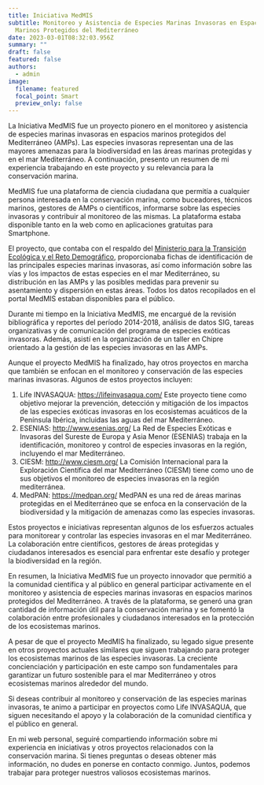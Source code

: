 ```yaml
---
title: Iniciativa MedMIS
subtitle: Monitoreo y Asistencia de Especies Marinas Invasoras en Espacios
  Marinos Protegidos del Mediterráneo
date: 2023-03-01T08:32:03.956Z
summary: ""
draft: false
featured: false
authors:
  - admin
image:
  filename: featured
  focal_point: Smart
  preview_only: false
---
```

La Iniciativa MedMIS fue un proyecto pionero en el monitoreo y asistencia de especies marinas invasoras en espacios marinos protegidos del Mediterráneo (AMPs). Las especies invasoras representan una de las mayores amenazas para la biodiversidad en las áreas marinas protegidas y en el mar Mediterráneo. A continuación, presento un resumen de mi experiencia trabajando en este proyecto y su relevancia para la conservación marina.

MedMIS fue una plataforma de ciencia ciudadana que permitía a cualquier persona interesada en la conservación marina, como buceadores, técnicos marinos, gestores de AMPs o científicos, informarse sobre las especies invasoras y contribuir al monitoreo de las mismas. La plataforma estaba disponible tanto en la web como en aplicaciones gratuitas para Smartphone.

El proyecto, que contaba con el respaldo del [Ministerio para la Transición Ecológica y el Reto Demográfico](https://www.miteco.gob.es/es/ceneam/recursos/pag-web/medmis.aspx), proporcionaba fichas de identificación de las principales especies marinas invasoras, así como información sobre las vías y los impactos de estas especies en el mar Mediterráneo, su distribución en las AMPs y las posibles medidas para prevenir su asentamiento y dispersión en estas áreas. Todos los datos recopilados en el portal MedMIS estaban disponibles para el público.

Durante mi tiempo en la Iniciativa MedMIS, me encargué de la revisión bibliográfica y reportes del período 2014-2018, análisis de datos SIG, tareas organizativas y de comunicación del programa de especies exóticas invasoras. Además, asistí en la organización de un taller en Chipre orientado a la gestión de las especies invasoras en las AMPs. 

<!--EndFragment-->

<!--StartFragment-->

Aunque el proyecto MedMIS ha finalizado, hay otros proyectos en marcha que también se enfocan en el monitoreo y conservación de las especies marinas invasoras. Algunos de estos proyectos incluyen:

<!--StartFragment-->

1. Life INVASAQUA: <https://lifeinvasaqua.com/> Este proyecto tiene como objetivo mejorar la prevención, detección y mitigación de los impactos de las especies exóticas invasoras en los ecosistemas acuáticos de la Península Ibérica, incluidas las aguas del mar Mediterráneo.
2. ESENIAS: <http://www.esenias.org/> La Red de Especies Exóticas e Invasoras del Sureste de Europa y Asia Menor (ESENIAS) trabaja en la identificación, monitoreo y control de especies invasoras en la región, incluyendo el mar Mediterráneo.
3. CIESM: <http://www.ciesm.org/> La Comisión Internacional para la Exploración Científica del mar Mediterráneo (CIESM) tiene como uno de sus objetivos el monitoreo de especies invasoras en la región mediterránea.
4. MedPAN: <https://medpan.org/> MedPAN es una red de áreas marinas protegidas en el Mediterráneo que se enfoca en la conservación de la biodiversidad y la mitigación de amenazas como las especies invasoras.

Estos proyectos e iniciativas representan algunos de los esfuerzos actuales para monitorear y controlar las especies invasoras en el mar Mediterráneo. La colaboración entre científicos, gestores de áreas protegidas y ciudadanos interesados es esencial para enfrentar este desafío y proteger la biodiversidad en la región.

<!--EndFragment-->

En resumen, la Iniciativa MedMIS fue un proyecto innovador que permitió a la comunidad científica y al público en general participar activamente en el monitoreo y asistencia de especies marinas invasoras en espacios marinos protegidos del Mediterráneo. A través de la plataforma, se generó una gran cantidad de información útil para la conservación marina y se fomentó la colaboración entre profesionales y ciudadanos interesados en la protección de los ecosistemas marinos.

A pesar de que el proyecto MedMIS ha finalizado, su legado sigue presente en otros proyectos actuales similares que siguen trabajando para proteger los ecosistemas marinos de las especies invasoras. La creciente concienciación y participación en este campo son fundamentales para garantizar un futuro sostenible para el mar Mediterráneo y otros ecosistemas marinos alrededor del mundo.

Si deseas contribuir al monitoreo y conservación de las especies marinas invasoras, te animo a participar en proyectos como Life INVASAQUA, que siguen necesitando el apoyo y la colaboración de la comunidad científica y el público en general.

En mi web personal, seguiré compartiendo información sobre mi experiencia en iniciativas y otros proyectos relacionados con la conservación marina. Si tienes preguntas o deseas obtener más información, no dudes en ponerse en contacto conmigo. Juntos, podemos trabajar para proteger nuestros valiosos ecosistemas marinos.

<!--EndFragment-->